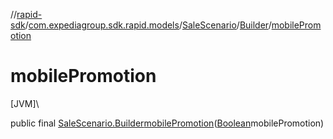 //[rapid-sdk](../../../../index.md)/[com.expediagroup.sdk.rapid.models](../../index.md)/[SaleScenario](../index.md)/[Builder](index.md)/[mobilePromotion](mobile-promotion.md)

# mobilePromotion

[JVM]\

public final [SaleScenario.Builder](index.md)[mobilePromotion](mobile-promotion.md)([Boolean](https://docs.oracle.com/javase/8/docs/api/java/lang/Boolean.html)mobilePromotion)

